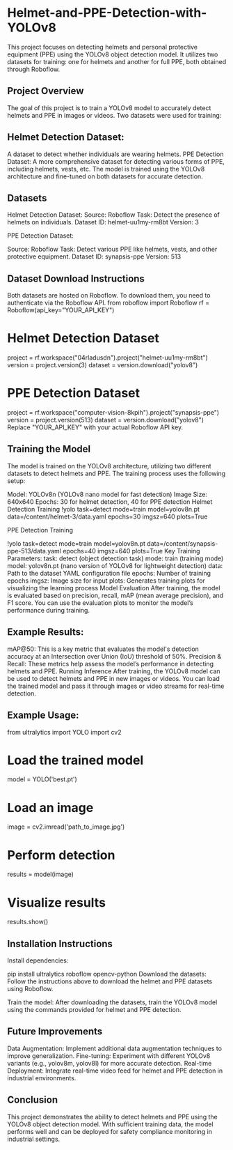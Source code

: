 # Helmet-and-PPE-Detection-with-YOLOv8

This project focuses on detecting helmets and personal protective equipment (PPE) using the YOLOv8 object detection model. It utilizes two datasets for training: one for helmets and another for full PPE, both obtained through Roboflow.

## Project Overview
The goal of this project is to train a YOLOv8 model to accurately detect helmets and PPE in images or videos. Two datasets were used for training:

## Helmet Detection Dataset: 
A dataset to detect whether individuals are wearing helmets.
PPE Detection Dataset: A more comprehensive dataset for detecting various forms of PPE, including helmets, vests, etc.
The model is trained using the YOLOv8 architecture and fine-tuned on both datasets for accurate detection.

## Datasets

Helmet Detection Dataset:
Source: Roboflow
Task: Detect the presence of helmets on individuals.
Dataset ID: helmet-uu1my-rm8bt
Version: 3

PPE Detection Dataset:

Source: Roboflow
Task: Detect various PPE like helmets, vests, and other protective equipment.
Dataset ID: synapsis-ppe
Version: 513

## Dataset Download Instructions
Both datasets are hosted on Roboflow. To download them, you need to authenticate via the Roboflow API.
from roboflow import Roboflow
rf = Roboflow(api_key="YOUR_API_KEY")

# Helmet Detection Dataset
project = rf.workspace("04rladusdn").project("helmet-uu1my-rm8bt")
version = project.version(3)
dataset = version.download("yolov8")

# PPE Detection Dataset
project = rf.workspace("computer-vision-8kpih").project("synapsis-ppe")
version = project.version(513)
dataset = version.download("yolov8")
Replace "YOUR_API_KEY" with your actual Roboflow API key.

## Training the Model
The model is trained on the YOLOv8 architecture, utilizing two different datasets to detect helmets and PPE. The training process uses the following setup:

Model: YOLOv8n (YOLOv8 nano model for fast detection)
Image Size: 640x640
Epochs: 30 for helmet detection, 40 for PPE detection
Helmet Detection Training
!yolo task=detect mode=train model=yolov8n.pt data=/content/helmet-3/data.yaml epochs=30 imgsz=640 plots=True

PPE Detection Training

!yolo task=detect mode=train model=yolov8n.pt data=/content/synapsis-ppe-513/data.yaml epochs=40 imgsz=640 plots=True
Key Training Parameters:
task: detect (object detection task)
mode: train (training mode)
model: yolov8n.pt (nano version of YOLOv8 for lightweight detection)
data: Path to the dataset YAML configuration file
epochs: Number of training epochs
imgsz: Image size for input
plots: Generates training plots for visualizing the learning process
Model Evaluation
After training, the model is evaluated based on precision, recall, mAP (mean average precision), and F1 score. You can use the evaluation plots to monitor the model’s performance during training.

## Example Results:
mAP@50: This is a key metric that evaluates the model's detection accuracy at an Intersection over Union (IoU) threshold of 50%.
Precision & Recall: These metrics help assess the model’s performance in detecting helmets and PPE.
Running Inference
After training, the YOLOv8 model can be used to detect helmets and PPE in new images or videos. You can load the trained model and pass it through images or video streams for real-time detection.

## Example Usage:
from ultralytics import YOLO
import cv2

# Load the trained model
model = YOLO('best.pt')

# Load an image
image = cv2.imread('path_to_image.jpg')

# Perform detection
results = model(image)

# Visualize results
results.show()

## Installation Instructions

Install dependencies:

pip install ultralytics roboflow opencv-python
Download the datasets: Follow the instructions above to download the helmet and PPE datasets using Roboflow.

Train the model: After downloading the datasets, train the YOLOv8 model using the commands provided for helmet and PPE detection.

## Future Improvements
Data Augmentation: Implement additional data augmentation techniques to improve generalization.
Fine-tuning: Experiment with different YOLOv8 variants (e.g., yolov8m, yolov8l) for more accurate detection.
Real-time Deployment: Integrate real-time video feed for helmet and PPE detection in industrial environments.

## Conclusion
This project demonstrates the ability to detect helmets and PPE using the YOLOv8 object detection model. With sufficient training data, the model performs well and can be deployed for safety compliance monitoring in industrial settings.
